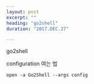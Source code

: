 ```yaml
---
layout: post
excerpt: ""
heading: "go2shell"
duration: "2017.DEC.27"

---
```


go2shell

configuration 여는 법

    open -a Go2Shell --args config
